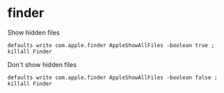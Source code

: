 # finder

Show hidden files

```
defaults write com.apple.finder AppleShowAllFiles -boolean true ; killall Finder
```

Don't show hidden files

```
defaults write com.apple.finder AppleShowAllFiles -boolean false ; killall Finder
```